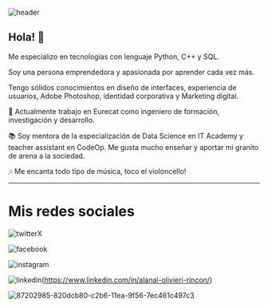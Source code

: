 ![header](https://github.com/alanaolivieri/alanaolivieri/assets/97708382/9001d5c8-eb76-442d-9d7a-48cac4a98e99)

## Hola! 👋


Me especializo en tecnologías con lenguaje Python, C++ y SQL.

Soy una persona emprendedora y apasionada por aprender cada vez más.

Tengo sólidos conocimientos en diseño de interfaces, experiencia de usuarios, Adobe Photoshop, identidad corporativa y Marketing digital.

🔭 Actualmente trabajo en Eurecat como ingeniero de formación, investigación y desarrollo. 

📚 Soy mentora de la especialización de Data Science en IT Academy y teacher assistant en CodeOp. Me gusta mucho enseñar y aportar mi granito de arena a la sociedad.

🎶 Me encanta todo tipo de música, toco el violoncello!

----

# Mis redes sociales

![twitterX](https://github.com/alanaolivieri/alanaolivieri/assets/97708382/a0d3c405-f9af-4215-80f3-a25c4c2d45d0)

![facebook](https://github.com/alanaolivieri/alanaolivieri/assets/97708382/0f4f5916-56d8-49ae-b878-2ea5b4e762a1)

![instagram](https://github.com/alanaolivieri/alanaolivieri/assets/97708382/f0077c07-3370-4cec-8bd6-76b81c512a24)

![linkedin](https://github.com/alanaolivieri/alanaolivieri/assets/97708382/2f259bc5-b7fd-4c4a-9f30-cff608e84336)(https://www.linkedin.com/in/alanal-olivieri-rincon/)



![87202985-820dcb80-c2b6-11ea-9f56-7ec461c497c3](https://github.com/alanaolivieri/alanaolivieri/assets/97708382/f69a5f3f-0723-43fb-9e6a-a2602f1ccfb5)
